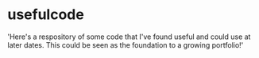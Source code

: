 # usefulcode
 
'Here's a respository of some code that I've found useful and could use at later dates. This could be seen as the foundation to a growing portfolio!'
